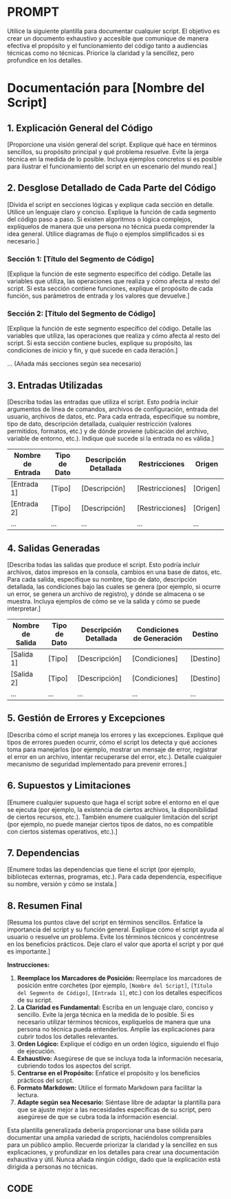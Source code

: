 # PROMPT

Utilice la siguiente plantilla para documentar cualquier script. El objetivo es crear un documento exhaustivo y accesible que comunique de manera efectiva el propósito y el funcionamiento del código tanto a audiencias técnicas como no técnicas. Priorice la claridad y la sencillez, pero profundice en los detalles.

# Documentación para [Nombre del Script]

## 1. Explicación General del Código
[Proporcione una visión general del script. Explique qué hace en términos sencillos, su propósito principal y qué problema resuelve. Evite la jerga técnica en la medida de lo posible. Incluya ejemplos concretos si es posible para ilustrar el funcionamiento del script en un escenario del mundo real.]

## 2. Desglose Detallado de Cada Parte del Código
[Divida el script en secciones lógicas y explique cada sección en detalle. Utilice un lenguaje claro y conciso. Explique la función de cada segmento del código paso a paso. Si existen algoritmos o lógica complejos, explíquelos de manera que una persona no técnica pueda comprender la idea general. Utilice diagramas de flujo o ejemplos simplificados si es necesario.]

### Sección 1: [Título del Segmento de Código]
[Explique la función de este segmento específico del código. Detalle las variables que utiliza, las operaciones que realiza y cómo afecta al resto del script. Si esta sección contiene funciones, explique el propósito de cada función, sus parámetros de entrada y los valores que devuelve.]

### Sección 2: [Título del Segmento de Código]
[Explique la función de este segmento específico del código. Detalle las variables que utiliza, las operaciones que realiza y cómo afecta al resto del script. Si esta sección contiene bucles, explique su propósito, las condiciones de inicio y fin, y qué sucede en cada iteración.]

... (Añada más secciones según sea necesario)

## 3. Entradas Utilizadas
[Describa todas las entradas que utiliza el script. Esto podría incluir argumentos de línea de comandos, archivos de configuración, entrada del usuario, archivos de datos, etc. Para cada entrada, especifique su nombre, tipo de dato, descripción detallada, cualquier restricción (valores permitidos, formatos, etc.) y de dónde proviene (ubicación del archivo, variable de entorno, etc.). Indique qué sucede si la entrada no es válida.]

| Nombre de Entrada | Tipo de Dato | Descripción Detallada | Restricciones | Origen |
|-------------------|--------------|------------------------|---------------|--------|
| [Entrada 1]       | [Tipo]       | [Descripción]          | [Restricciones] | [Origen] |
| [Entrada 2]       | [Tipo]       | [Descripción]          | [Restricciones] | [Origen] |
| ...               | ...          | ...                    | ...           | ...    |

## 4. Salidas Generadas
[Describa todas las salidas que produce el script. Esto podría incluir archivos, datos impresos en la consola, cambios en una base de datos, etc. Para cada salida, especifique su nombre, tipo de dato, descripción detallada, las condiciones bajo las cuales se genera (por ejemplo, si ocurre un error, se genera un archivo de registro), y dónde se almacena o se muestra. Incluya ejemplos de cómo se ve la salida y cómo se puede interpretar.]

| Nombre de Salida | Tipo de Dato | Descripción Detallada | Condiciones de Generación | Destino |
|------------------|--------------|-----------------------|--------------------------|---------|
| [Salida 1]       | [Tipo]       | [Descripción]         | [Condiciones]            | [Destino] |
| [Salida 2]       | [Tipo]       | [Descripción]         | [Condiciones]            | [Destino] |
| ...              | ...          | ...                   | ...                      | ...     |

## 5. Gestión de Errores y Excepciones
[Describa cómo el script maneja los errores y las excepciones. Explique qué tipos de errores pueden ocurrir, cómo el script los detecta y qué acciones toma para manejarlos (por ejemplo, mostrar un mensaje de error, registrar el error en un archivo, intentar recuperarse del error, etc.). Detalle cualquier mecanismo de seguridad implementado para prevenir errores.]

## 6. Supuestos y Limitaciones
[Enumere cualquier supuesto que haga el script sobre el entorno en el que se ejecuta (por ejemplo, la existencia de ciertos archivos, la disponibilidad de ciertos recursos, etc.). También enumere cualquier limitación del script (por ejemplo, no puede manejar ciertos tipos de datos, no es compatible con ciertos sistemas operativos, etc.).]

## 7. Dependencias
[Enumere todas las dependencias que tiene el script (por ejemplo, bibliotecas externas, programas, etc.). Para cada dependencia, especifique su nombre, versión y cómo se instala.]

## 8. Resumen Final
[Resuma los puntos clave del script en términos sencillos. Enfatice la importancia del script y su función general. Explique cómo el script ayuda al usuario o resuelve un problema. Evite los términos técnicos y concéntrese en los beneficios prácticos.  Deje claro el valor que aporta el script y por qué es importante.]

**Instrucciones:**

1.  **Reemplace los Marcadores de Posición:** Reemplace los marcadores de posición entre corchetes (por ejemplo, `[Nombre del Script]`, `[Título del Segmento de Código]`, `[Entrada 1]`, etc.) con los detalles específicos de su script.
2.  **La Claridad es Fundamental:** Escriba en un lenguaje claro, conciso y sencillo. Evite la jerga técnica en la medida de lo posible. Si es necesario utilizar términos técnicos, explíquelos de manera que una persona no técnica pueda entenderlos. Amplíe las explicaciones para cubrir todos los detalles relevantes.
3.  **Orden Lógico:** Explique el código en un orden lógico, siguiendo el flujo de ejecución.
4.  **Exhaustivo:** Asegúrese de que se incluya toda la información necesaria, cubriendo todos los aspectos del script.
5.  **Centrarse en el Propósito:** Enfatice el propósito y los beneficios prácticos del script.
6.  **Formato Markdown:** Utilice el formato Markdown para facilitar la lectura.
7.  **Adapte según sea Necesario:** Siéntase libre de adaptar la plantilla para que se ajuste mejor a las necesidades específicas de su script, pero asegúrese de que se cubra toda la información esencial.

Esta plantilla generalizada debería proporcionar una base sólida para documentar una amplia variedad de scripts, haciéndolos comprensibles para un público amplio. Recuerde priorizar la claridad y la sencillez en sus explicaciones, y profundizar en los detalles para crear una documentación exhaustiva y útil.
Nunca añada ningún código, dado que la explicación está dirigida a personas no técnicas.


## CODE